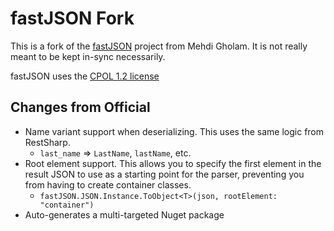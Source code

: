 # fastJSON Fork

This is a fork of the [fastJSON](http://www.codeproject.com/Articles/159450/fastJSON) project from Mehdi Gholam.
It is not really meant to be kept in-sync necessarily.

fastJSON uses the [CPOL 1.2 license](http://www.codeproject.com/info/cpol10.aspx)

## Changes from Official

* Name variant support when deserializing. This uses the same logic from RestSharp.
	- `last_name` => `LastName`, `lastName`, etc.
* Root element support. This allows you to specify the first element in the result JSON to use as a starting point for the parser, preventing you from having to create container classes.
	- `fastJSON.JSON.Instance.ToObject<T>(json, rootElement: "container")`
* Auto-generates a multi-targeted Nuget package